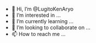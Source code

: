 - 👋 Hi, I’m @LugitoKenAryo
- 👀 I’m interested in ...
- 🌱 I’m currently learning ...
- 💞️ I’m looking to collaborate on ...
- 📫 How to reach me ...

<!---
LugitoKenAryo/LugitoKenAryo is a ✨ special ✨ repository because its `README.md` (this file) appears on your GitHub profile.
You can click the Preview link to take a look at your changes.
--->
